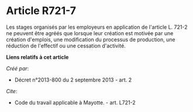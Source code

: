 # Article R721-7

Les stages organisés par les employeurs en application de l'article L. 721-2 ne peuvent être agréés que lorsque leur création
est motivée par une création d'emplois, une modification du processus de production, une réduction de l'effectif ou une
cessation d'activité.

**Liens relatifs à cet article**

_Créé par_:

  - Décret n°2013-800 du 2 septembre 2013 - art. 2

_Cite_:

  - Code du travail applicable à Mayotte. - art. L721-2
